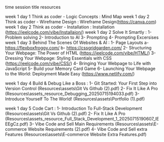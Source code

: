 
time           session   title                  resources 

 week 1 day 1 Think as coder - Logic Concepts : Mind Map
 week 1 day 2 Think as coder - Wireframe Design : Wireframe Design(https://canva.com)
 week 1 day 2 Think as coder - Installation : Installation (https://jeelcode.com/vibe/Installaion/)
week 1 day 2 Solve It Smartly : 
    1- Problem solving 
    2- Introduction to AI 
    3- Prompting 
    4- Prompting Excersises
week 1 day 3 Behind The Scenes Of Websites & AI :
    1- Page Layouts
        a- https://flexboxfroggy.com/
        b- https://cssgridgarden.com/
    2- Structuring Your Webpage: The Power of HTML (https://jeelcode.com/vibe/HTML/)
    3- Dressing Your Webpage: Styling Essentials with CSS (https://jeelcode.com/vibe/CSS/)
    4- Bringing Your Webpage to Life with JavaScript
    5- Build your Memory Card Game
    6- Launching Your Webpage to the World: Deployment Made Easy (https://www.netlify.com/)

week 1 day 4  Build & Debug Like a Boss :
    1- Git Started: Your First Step into Version Control (Resources\assets\Git Vs Github (2).pdf)
    2-  Fix It Like A Pro (Resources\assets\_resource_Debugging_20250715194033.pdf)
    3- Introduce Yourself To The World! (Resources\assets\Portfolio (1).pdf)

week 1 day 5  Code Cart :
    1- Introduction To Full-Stack Development (Resources\assets\Git Vs Github (2).pdf)
    2-  Fix It Like A Pro (Resources\assets\_resource_Full_Stack_Development_1_20250715190607_lEEEgCz.pdf)
    3- Vibe Code and Sell Main Requirements (Resources\assets\E-commerce Website Requirements  (2).pdf)
    4-  Vibe Code and Sell extra Features (Resources\assets\E-commerce Website Extra Features.pdf)